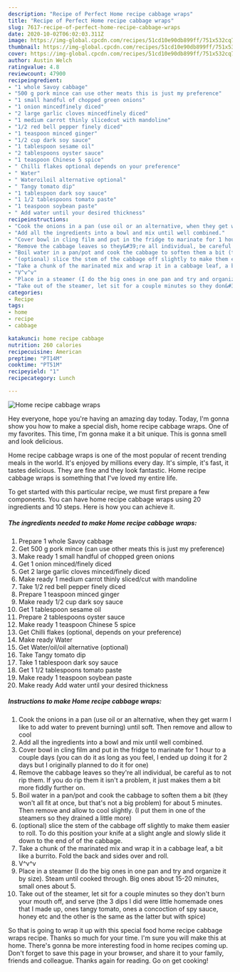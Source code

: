 ```yaml
---
description: "Recipe of Perfect Home recipe cabbage wraps"
title: "Recipe of Perfect Home recipe cabbage wraps"
slug: 7617-recipe-of-perfect-home-recipe-cabbage-wraps
date: 2020-10-02T06:02:03.311Z
image: https://img-global.cpcdn.com/recipes/51cd10e90db899ff/751x532cq70/home-recipe-cabbage-wraps-recipe-main-photo.jpg
thumbnail: https://img-global.cpcdn.com/recipes/51cd10e90db899ff/751x532cq70/home-recipe-cabbage-wraps-recipe-main-photo.jpg
cover: https://img-global.cpcdn.com/recipes/51cd10e90db899ff/751x532cq70/home-recipe-cabbage-wraps-recipe-main-photo.jpg
author: Austin Welch
ratingvalue: 4.8
reviewcount: 47900
recipeingredient:
- "1 whole Savoy cabbage"
- "500 g pork mince can use other meats this is just my preference"
- "1 small handful of chopped green onions"
- "1 onion mincedfinely diced"
- "2 large garlic cloves mincedfinely diced"
- "1 medium carrot thinly slicedcut with mandoline"
- "1/2 red bell pepper finely diced"
- "1 teaspoon minced ginger"
- "1/2 cup dark soy sauce"
- "1 tablespoon sesame oil"
- "2 tablespoons oyster sauce"
- "1 teaspoon Chinese 5 spice"
- " Chilli flakes optional depends on your preference"
- " Water"
- " Wateroiloil alternative optional"
- " Tangy tomato dip"
- "1 tablespoon dark soy sauce"
- "1 1/2 tablespoons tomato paste"
- "1 teaspoon soybean paste"
- " Add water until your desired thickness"
recipeinstructions:
- "Cook the onions in a pan (use oil or an alternative, when they get warm I like to add water to prevent burning) until soft. Then remove and allow to cool"
- "Add all the ingredients into a bowl and mix until well combined."
- "Cover bowl in cling film and put in the fridge to marinate for 1 hour to a couple days (you can do it as long as you feel, I ended up doing it for 2 days but I originally planned to do it for one)"
- "Remove the cabbage leaves so they&#39;re all individual, be careful as to not rip them. If you do rip them it isn&#39;t a problem, it just makes them a bit more fiddly further on."
- "Boil water in a pan/pot and cook the cabbage to soften them a bit (they won&#39;t all fit at once, but that&#39;s not a big problem) for about 5 minutes. Then remove and allow to cool slightly. (I put them in one of the steamers so they drained a little more)"
- "(optional) slice the stem of the cabbage off slightly to make them easier to roll. To do this position your knife at a slight angle and slowly slide it down to the end of of the cabbage."
- "Take a chunk of the marinated mix and wrap it in a cabbage leaf, a bit like a burrito. Fold the back and sides over and roll."
- "V^v^v"
- "Place in a steamer (I do the big ones in one pan and try and organize it by size). Steam until cooked through. Big ones about 15-20 minutes, small ones about 5."
- "Take out of the steamer, let sit for a couple minutes so they don&#39;t burn your mouth off, and serve (the 3 dips I did were little homemade ones that I made up, ones tangy tomato, ones a concoction of spy sauce, honey etc and the other is the same as the latter but with spice)"
categories:
- Recipe
tags:
- home
- recipe
- cabbage

katakunci: home recipe cabbage 
nutrition: 260 calories
recipecuisine: American
preptime: "PT14M"
cooktime: "PT51M"
recipeyield: "1"
recipecategory: Lunch

---
```



![Home recipe cabbage wraps](https://img-global.cpcdn.com/recipes/51cd10e90db899ff/751x532cq70/home-recipe-cabbage-wraps-recipe-main-photo.jpg)

Hey everyone, hope you're having an amazing day today. Today, I'm gonna show you how to make a special dish, home recipe cabbage wraps. One of my favorites. This time, I'm gonna make it a bit unique. This is gonna smell and look delicious.

Home recipe cabbage wraps is one of the most popular of recent trending meals in the world. It's enjoyed by millions every day. It's simple, it's fast, it tastes delicious. They are fine and they look fantastic. Home recipe cabbage wraps is something that I've loved my entire life.




To get started with this particular recipe, we must first prepare a few components. You can have home recipe cabbage wraps using 20 ingredients and 10 steps. Here is how you can achieve it.

<!--inarticleads1-->

##### The ingredients needed to make Home recipe cabbage wraps:

1. Prepare 1 whole Savoy cabbage
1. Get 500 g pork mince (can use other meats this is just my preference)
1. Make ready 1 small handful of chopped green onions
1. Get 1 onion minced/finely diced
1. Get 2 large garlic cloves minced/finely diced
1. Make ready 1 medium carrot thinly sliced/cut with mandoline
1. Take 1/2 red bell pepper finely diced
1. Prepare 1 teaspoon minced ginger
1. Make ready 1/2 cup dark soy sauce
1. Get 1 tablespoon sesame oil
1. Prepare 2 tablespoons oyster sauce
1. Make ready 1 teaspoon Chinese 5 spice
1. Get  Chilli flakes (optional, depends on your preference)
1. Make ready  Water
1. Get  Water/oil/oil alternative (optional)
1. Take  Tangy tomato dip
1. Take 1 tablespoon dark soy sauce
1. Get 1 1/2 tablespoons tomato paste
1. Make ready 1 teaspoon soybean paste
1. Make ready  Add water until your desired thickness




<!--inarticleads2-->

##### Instructions to make Home recipe cabbage wraps:

1. Cook the onions in a pan (use oil or an alternative, when they get warm I like to add water to prevent burning) until soft. Then remove and allow to cool
1. Add all the ingredients into a bowl and mix until well combined.
1. Cover bowl in cling film and put in the fridge to marinate for 1 hour to a couple days (you can do it as long as you feel, I ended up doing it for 2 days but I originally planned to do it for one)
1. Remove the cabbage leaves so they&#39;re all individual, be careful as to not rip them. If you do rip them it isn&#39;t a problem, it just makes them a bit more fiddly further on.
1. Boil water in a pan/pot and cook the cabbage to soften them a bit (they won&#39;t all fit at once, but that&#39;s not a big problem) for about 5 minutes. Then remove and allow to cool slightly. (I put them in one of the steamers so they drained a little more)
1. (optional) slice the stem of the cabbage off slightly to make them easier to roll. To do this position your knife at a slight angle and slowly slide it down to the end of of the cabbage.
1. Take a chunk of the marinated mix and wrap it in a cabbage leaf, a bit like a burrito. Fold the back and sides over and roll.
1. V^v^v
1. Place in a steamer (I do the big ones in one pan and try and organize it by size). Steam until cooked through. Big ones about 15-20 minutes, small ones about 5.
1. Take out of the steamer, let sit for a couple minutes so they don&#39;t burn your mouth off, and serve (the 3 dips I did were little homemade ones that I made up, ones tangy tomato, ones a concoction of spy sauce, honey etc and the other is the same as the latter but with spice)




So that is going to wrap it up with this special food home recipe cabbage wraps recipe. Thanks so much for your time. I'm sure you will make this at home. There's gonna be more interesting food in home recipes coming up. Don't forget to save this page in your browser, and share it to your family, friends and colleague. Thanks again for reading. Go on get cooking!
